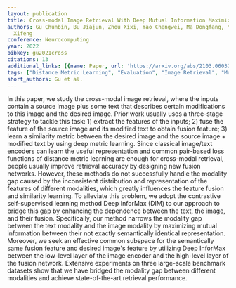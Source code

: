 ```yaml
---
layout: publication
title: Cross-modal Image Retrieval With Deep Mutual Information Maximization
authors: Gu Chunbin, Bu Jiajun, Zhou Xixi, Yao Chengwei, Ma Dongfang, Yu Zhi, Yan
  Xifeng
conference: Neurocomputing
year: 2022
bibkey: gu2021cross
citations: 13
additional_links: [{name: Paper, url: 'https://arxiv.org/abs/2103.06032'}]
tags: ["Distance Metric Learning", "Evaluation", "Image Retrieval", "Multimodal Retrieval", "Self-Supervised", "Supervised"]
short_authors: Gu et al.
---
```

In this paper, we study the cross-modal image retrieval, where the inputs
contain a source image plus some text that describes certain modifications to
this image and the desired image. Prior work usually uses a three-stage
strategy to tackle this task: 1) extract the features of the inputs; 2) fuse
the feature of the source image and its modified text to obtain fusion feature;
3) learn a similarity metric between the desired image and the source image +
modified text by using deep metric learning. Since classical image/text
encoders can learn the useful representation and common pair-based loss
functions of distance metric learning are enough for cross-modal retrieval,
people usually improve retrieval accuracy by designing new fusion networks.
However, these methods do not successfully handle the modality gap caused by
the inconsistent distribution and representation of the features of different
modalities, which greatly influences the feature fusion and similarity
learning. To alleviate this problem, we adopt the contrastive self-supervised
learning method Deep InforMax (DIM) to our approach to bridge this gap by
enhancing the dependence between the text, the image, and their fusion.
Specifically, our method narrows the modality gap between the text modality and
the image modality by maximizing mutual information between their not exactly
semantically identical representation. Moreover, we seek an effective common
subspace for the semantically same fusion feature and desired image's feature
by utilizing Deep InforMax between the low-level layer of the image encoder and
the high-level layer of the fusion network. Extensive experiments on three
large-scale benchmark datasets show that we have bridged the modality gap
between different modalities and achieve state-of-the-art retrieval
performance.